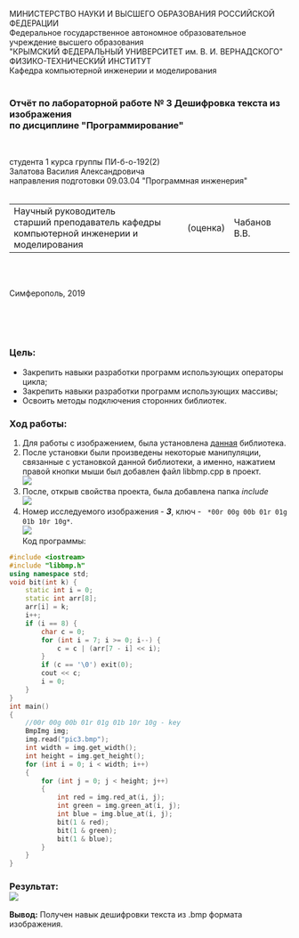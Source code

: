 МИНИСТЕРСТВО НАУКИ  И ВЫСШЕГО ОБРАЗОВАНИЯ РОССИЙСКОЙ ФЕДЕРАЦИИ  
Федеральное государственное автономное образовательное учреждение высшего образования  
"КРЫМСКИЙ ФЕДЕРАЛЬНЫЙ УНИВЕРСИТЕТ им. В. И. ВЕРНАДСКОГО"  
ФИЗИКО-ТЕХНИЧЕСКИЙ ИНСТИТУТ  
Кафедра компьютерной инженерии и моделирования
<br/><br/>
 
### Отчёт по лабораторной работе № 3 Дешифровка текста из изображения<br/> по дисциплине "Программирование"
<br/>
 
студента 1 курса группы ПИ-б-о-192(2)  
Залатова Василия Александровича  
направления подготовки 09.03.04 "Программная инженерия"  
<br/>
 
<table>
<tr><td>Научный руководитель<br/> старший преподаватель кафедры<br/> компьютерной инженерии и моделирования</td>
<td>(оценка)</td>
<td>Чабанов В.В.</td>
</tr>
</table>
<br/><br/>
 
Симферополь, 2019

<br><br><br>
### Цель: <br>
* Закрепить навыки разработки программ использующих операторы цикла;
* Закрепить навыки разработки программ использующих массивы;
* Освоить методы подключения сторонних библиотек.

### Ход работы: <br>
1. Для работы с изображением, была установлена [данная](https://github.com/marc-q/libbmp) библиотека.
2. После установки были произведены некоторые манипуляции, связанные с установкой данной библиотеки, а именно, нажатием правой кнопки мыши был добавлен файл libbmp.cpp в проект.<br>![](https://sun9-27.userapi.com/-4cDLHTa92A_6WMgcd5xOoKjY70xDw66bzEBDQ/G9mh-sn_5XI.jpg)
3. После, открыв свойства проекта, была добавлена папка *include* <br>![](https://sun1.43222.userapi.com/bhLqy0-_H-f5K1WPO12F6mTzpsWU3WfrWwZpgQ/uuiEFBT9Jt4.jpg)
4. Номер исследуемого изображения - ***3***, ключ - ``` *00r 00g 00b 01r 01g 01b 10r 10g*```.<br>![](https://neroid.ru/wp-content/uploads/2020/02/pic3.bmp) </br>
Код программы:
```C++
#include <iostream>
#include "libbmp.h"
using namespace std;
void bit(int k) {  
    static int i = 0;
    static int arr[8];
    arr[i] = k;
    i++;
    if (i == 8) {  
        char c = 0;
        for (int i = 7; i >= 0; i--) {
            c = c | (arr[7 - i] << i);  
        }
        if (c == '\0') exit(0); 
        cout << c;
        i = 0;
    }
}
int main() 
{   
    //00r 00g 00b 01r 01g 01b 10r 10g - key
    BmpImg img;
    img.read("pic3.bmp");    
    int width = img.get_width();
    int height = img.get_height();  
    for (int i = 0; i < width; i++)
    {
        for (int j = 0; j < height; j++)
        {
            int red = img.red_at(i, j);
            int green = img.green_at(i, j);
            int blue = img.blue_at(i, j);  
            bit(1 & red);
            bit(1 & green);
            bit(1 & blue);
        }
    }
}

```
### Результат: <br>![](https://sun9-51.userapi.com/AMlOWWJL3CLzVCXnwIIlwAsnOb1uGgV7zsqVMg/DTvuVQ_3CPA.jpg)

**Вывод:** Получен навык дешифровки текста из .bmp формата изображения.
